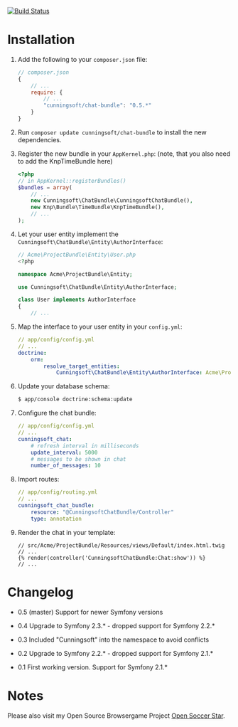 [![Build Status](https://travis-ci.org/dmecke/ChatBundle.svg)](https://travis-ci.org/dmecke/ChatBundle)

Installation
============

1. Add the following to your `composer.json` file:

    ```js
    // composer.json
    {
        // ...
        require: {
            // ...
            "cunningsoft/chat-bundle": "0.5.*"
        }
    }
    ```

2. Run `composer update cunningsoft/chat-bundle` to install the new dependencies.

3. Register the new bundle in your `AppKernel.php`: (note, that you also need to add the KnpTimeBundle here)

    ```php
    <?php
    // in AppKernel::registerBundles()
    $bundles = array(
        // ...
        new Cunningsoft\ChatBundle\CunningsoftChatBundle(),
        new Knp\Bundle\TimeBundle\KnpTimeBundle(),
        // ...
    );
    ```

4. Let your user entity implement the `Cunningsoft\ChatBundle\Entity\AuthorInterface`:

    ```php
    // Acme\ProjectBundle\Entity\User.php
    <?php

    namespace Acme\ProjectBundle\Entity;

    use Cunningsoft\ChatBundle\Entity\AuthorInterface;

    class User implements AuthorInterface
    {
        // ...
    ```

5. Map the interface to your user entity in your `config.yml`:

    ```yaml
    // app/config/config.yml
    // ...
    doctrine:
        orm:
            resolve_target_entities:
                Cunningsoft\ChatBundle\Entity\AuthorInterface: Acme\ProjectBundle\Entity\User
    ```

6. Update your database schema:

    ```bash
    $ app/console doctrine:schema:update
    ```

7. Configure the chat bundle:

    ```yaml
    // app/config/config.yml
    // ...
    cunningsoft_chat:
        # refresh interval in milliseconds
        update_interval: 5000
        # messages to be shown in chat
        number_of_messages: 10
    ```

8. Import routes:

    ```yaml
    // app/config/routing.yml
    // ...
    cunningsoft_chat_bundle:
        resource: "@CunningsoftChatBundle/Controller"
        type: annotation
    ```

9. Render the chat in your template:

    ```twig
    // src/Acme/ProjectBundle/Resources/views/Default/index.html.twig
    // ...
    {% render(controller('CunningsoftChatBundle:Chat:show')) %}
    // ...
    ```


Changelog
=========
* 0.5 (master)
Support for newer Symfony versions

* 0.4
Upgrade to Symfony 2.3.* - dropped support for Symfony 2.2.*

* 0.3
Included "Cunningsoft" into the namespace to avoid conflicts

* 0.2
Upgrade to Symfony 2.2.* - dropped support for Symfony 2.1.*

* 0.1
First working version. Support for Symfony 2.1.*


Notes
=====
Please also visit my Open Source Browsergame Project [Open Soccer Star](https://github.com/dmecke/OpenSoccerStar).
